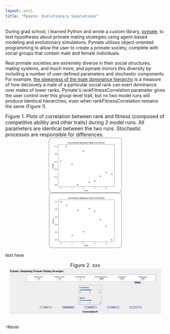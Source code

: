 ```yaml
---
layout: post
title: "Pymate: Evolutionary Simulations" 
---
```

<div>
<p style="text-align: left">
During grad school, I learned Python and wrote a custom library, <a href="https://github.com/kevinrosenfield/pymate/blob/master/pymate.py"  target="_blank" rel="noopener noreferrer">pymate</a>, to test hypotheses about primate mating strategies using agent-based modeling and evolutionary simulations. Pymate utilizes object-oriented programming to allow the user to create a primate society, complete with social groups that contain male and female individuals.
</p>

<p style="text-align: left">
Real primate societies are extremely diverse in their social structures, mating systems, and much more, and pymate mirrors this diversity by including a number of user-defined parameters and stochastic components. For example, <a href="https://onlinelibrary.wiley.com/doi/pdf/10.1002/ajp.22044?casa_token=h8NieiLkMLgAAAAA:8EZr53r3-3yBYGaDpkX-U1dYXIEFiOZ99sup9a83o9y-Wyjdt3F-mzGEC6MAatj1WxLihXyv1VCG"  target="_blank" rel="noopener noreferrer">the steepness of the male dominance hierarchy</a> is a measure of how decisively a male of a particular social rank can exert dominance over males of lower ranks. Pymate's rankFitnessCorrelation parameter gives the user control over this group-level trait, but no two model runs will produce identical hierarchies, even when rankFitnessCorrelation remains the same (Figure 1).
</p>

<div style="display:flex;flex-direction:column;align-items:center;font-size:calc(5px + 1.1vw)">
Figure 1. Plots of correlation between rank and fitness (composed of competitive abillity and other traits) during
2 model runs. All parameters are identical between the two runs. Stochastic processes are responsible for differences.
  <div style="display:flex;flex-direction:column;flex-wrap:wrap;align-items:center;">
    <img src="/images/rankFitness_0.5a.png" alt="Image" width="47%" height=auto>
    <img src="/images/rankFitness_0.5b.png" alt="Image" width="47%" height=auto>
  </div>
</div>

<p style="text-align: left">
text here
</p>

<div style="display:flex;flex-direction:column;align-items:center;font-size:calc(5px + 1.1vw)">
Figure 2. xxx
  <img src="/images/pymate_app.png" alt="Image" width="95%" height=auto>
</div>

<br>

<p style="text-align: left">
-Kevin
</p>

</div>
